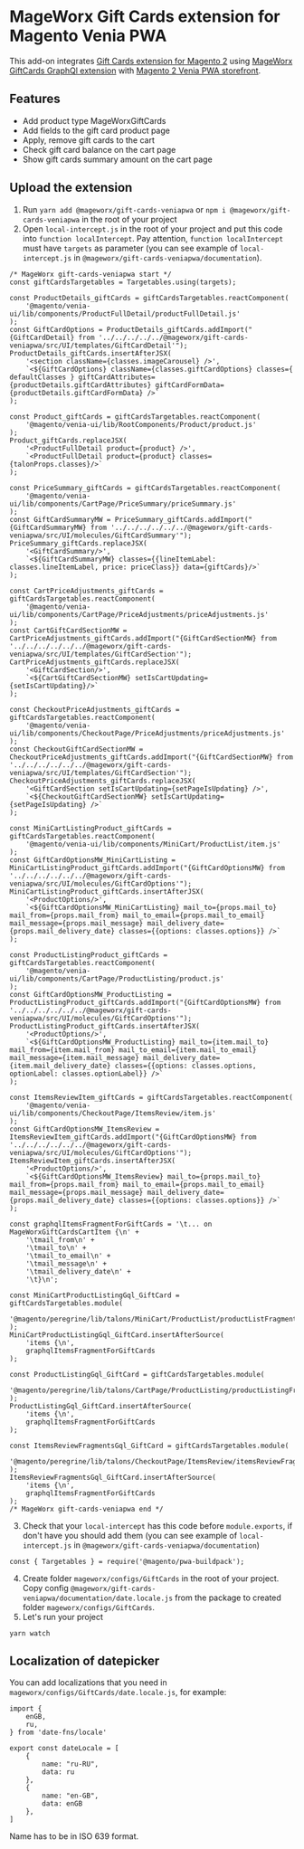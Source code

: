 # MageWorx Gift Cards extension for Magento Venia PWA
This add-on integrates [Gift Cards extension for Magento 2](https://www.mageworx.com/magento-2-gift-cards.html) using [MageWorx GiftCards GraphQl extension](https://repos.mageworx.com/mageworx_extensions_m2/gc/MageWorx_GiftCardsGraphQl)  with [Magento 2 Venia PWA storefront](https://magento.github.io/pwa-studio/venia-pwa-concept/).

## Features
- Add product type MageWorxGiftCards
- Add fields to the gift card product page
- Apply, remove gift cards to the cart
- Check gift card balance on the cart page
- Show gift cards summary amount on the cart page

## Upload the extension
1. Run `yarn add @mageworx/gift-cards-veniapwa` or `npm i @mageworx/gift-cards-veniapwa` in the root of your project
2. Open `local-intercept.js` in the root of your project and put this code into `function localIntercept`. Pay attention, `function localIntercept` must have `targets` as parameter (you can see example of `local-intercept.js` in `@mageworx/gift-cards-veniapwa/documentation`).
```
/* MageWorx gift-cards-veniapwa start */
const giftCardsTargetables = Targetables.using(targets);

const ProductDetails_giftCards = giftCardsTargetables.reactComponent(
    '@magento/venia-ui/lib/components/ProductFullDetail/productFullDetail.js'
);
const GiftCardOptions = ProductDetails_giftCards.addImport("{GiftCardDetail} from '../../../../../@mageworx/gift-cards-veniapwa/src/UI/templates/GiftCardDetail'");
ProductDetails_giftCards.insertAfterJSX(
    '<section className={classes.imageCarousel} />',
    `<${GiftCardOptions} className={classes.giftCardOptions} classes={ defaultClasses } giftCardAttributes={productDetails.giftCardAttributes} giftCardFormData={productDetails.giftCardFormData} />`
);

const Product_giftCards = giftCardsTargetables.reactComponent(
    '@magento/venia-ui/lib/RootComponents/Product/product.js'
);
Product_giftCards.replaceJSX(
    '<ProductFullDetail product={product} />',
    `<ProductFullDetail product={product} classes={talonProps.classes}/>`
);

const PriceSummary_giftCards = giftCardsTargetables.reactComponent(
    '@magento/venia-ui/lib/components/CartPage/PriceSummary/priceSummary.js'
);
const GiftCardSummaryMW = PriceSummary_giftCards.addImport("{GiftCardSummaryMW} from '../../../../../../@mageworx/gift-cards-veniapwa/src/UI/molecules/GiftCardSummary'");
PriceSummary_giftCards.replaceJSX(
    '<GiftCardSummary/>',
    `<${GiftCardSummaryMW} classes={{lineItemLabel: classes.lineItemLabel, price: priceClass}} data={giftCards}/>`
);

const CartPriceAdjustments_giftCards = giftCardsTargetables.reactComponent(
    '@magento/venia-ui/lib/components/CartPage/PriceAdjustments/priceAdjustments.js'
);
const CartGiftCardSectionMW = CartPriceAdjustments_giftCards.addImport("{GiftCardSectionMW} from '../../../../../../@mageworx/gift-cards-veniapwa/src/UI/templates/GiftCardSection'");
CartPriceAdjustments_giftCards.replaceJSX(
    '<GiftCardSection/>',
    `<${CartGiftCardSectionMW} setIsCartUpdating={setIsCartUpdating}/>`
);

const CheckoutPriceAdjustments_giftCards = giftCardsTargetables.reactComponent(
    '@magento/venia-ui/lib/components/CheckoutPage/PriceAdjustments/priceAdjustments.js'
);
const CheckoutGiftCardSectionMW = CheckoutPriceAdjustments_giftCards.addImport("{GiftCardSectionMW} from '../../../../../../@mageworx/gift-cards-veniapwa/src/UI/templates/GiftCardSection'");
CheckoutPriceAdjustments_giftCards.replaceJSX(
    '<GiftCardSection setIsCartUpdating={setPageIsUpdating} />',
    `<${CheckoutGiftCardSectionMW} setIsCartUpdating={setPageIsUpdating} />`
);

const MiniCartListingProduct_giftCards = giftCardsTargetables.reactComponent(
    '@magento/venia-ui/lib/components/MiniCart/ProductList/item.js'
);
const GiftCardOptionsMW_MiniCartListing = MiniCartListingProduct_giftCards.addImport("{GiftCardOptionsMW} from '../../../../../../@mageworx/gift-cards-veniapwa/src/UI/molecules/GiftCardOptions'");
MiniCartListingProduct_giftCards.insertAfterJSX(
    '<ProductOptions/>',
    `<${GiftCardOptionsMW_MiniCartListing} mail_to={props.mail_to} mail_from={props.mail_from} mail_to_email={props.mail_to_email} mail_message={props.mail_message} mail_delivery_date={props.mail_delivery_date} classes={{options: classes.options}} />`
);

const ProductListingProduct_giftCards = giftCardsTargetables.reactComponent(
    '@magento/venia-ui/lib/components/CartPage/ProductListing/product.js'
);
const GiftCardOptionsMW_ProductListing = ProductListingProduct_giftCards.addImport("{GiftCardOptionsMW} from '../../../../../../@mageworx/gift-cards-veniapwa/src/UI/molecules/GiftCardOptions'");
ProductListingProduct_giftCards.insertAfterJSX(
    '<ProductOptions/>',
    `<${GiftCardOptionsMW_ProductListing} mail_to={item.mail_to} mail_from={item.mail_from} mail_to_email={item.mail_to_email} mail_message={item.mail_message} mail_delivery_date={item.mail_delivery_date} classes={{options: classes.options, optionLabel: classes.optionLabel}} />`
);

const ItemsReviewItem_giftCards = giftCardsTargetables.reactComponent(
    '@magento/venia-ui/lib/components/CheckoutPage/ItemsReview/item.js'
);
const GiftCardOptionsMW_ItemsReview = ItemsReviewItem_giftCards.addImport("{GiftCardOptionsMW} from '../../../../../../@mageworx/gift-cards-veniapwa/src/UI/molecules/GiftCardOptions'");
ItemsReviewItem_giftCards.insertAfterJSX(
    '<ProductOptions/>',
    `<${GiftCardOptionsMW_ItemsReview} mail_to={props.mail_to} mail_from={props.mail_from} mail_to_email={props.mail_to_email} mail_message={props.mail_message} mail_delivery_date={props.mail_delivery_date} classes={{options: classes.options}} />`
);

const graphqlItemsFragmentForGiftCards = '\t... on MageWorxGiftCardsCartItem {\n' +
    '\tmail_from\n' +
    '\tmail_to\n' +
    '\tmail_to_email\n' +
    '\tmail_message\n' +
    '\tmail_delivery_date\n' +
    '\t}\n';

const MiniCartProductListingGql_GiftCard = giftCardsTargetables.module(
    '@magento/peregrine/lib/talons/MiniCart/ProductList/productListFragments.gql.js'
);
MiniCartProductListingGql_GiftCard.insertAfterSource(
    'items {\n',
    graphqlItemsFragmentForGiftCards
);

const ProductListingGql_GiftCard = giftCardsTargetables.module(
    '@magento/peregrine/lib/talons/CartPage/ProductListing/productListingFragments.gql.js'
);
ProductListingGql_GiftCard.insertAfterSource(
    'items {\n',
    graphqlItemsFragmentForGiftCards
);

const ItemsReviewFragmentsGql_GiftCard = giftCardsTargetables.module(
    '@magento/peregrine/lib/talons/CheckoutPage/ItemsReview/itemsReviewFragments.gql.js'
);
ItemsReviewFragmentsGql_GiftCard.insertAfterSource(
    'items {\n',
    graphqlItemsFragmentForGiftCards
);
/* MageWorx gift-cards-veniapwa end */
```
3. Check that your `local-intercept` has this code before `module.exports`, if don't have you should add them (you can see example of `local-intercept.js` in `@mageworx/gift-cards-veniapwa/documentation`)
```
const { Targetables } = require('@magento/pwa-buildpack');
```
4. Create folder `mageworx/configs/GiftCards` in the root of your project. Copy config `@mageworx/gift-cards-veniapwa/documentation/date.locale.js` from the package to created folder `mageworx/configs/GiftCards`.
5. Let's run your project
```
yarn watch
```

## Localization of datepicker
You can add localizations that you need in `mageworx/configs/GiftCards/date.locale.js`, for example:
```
import { 
    enGB, 
    ru,
} from 'date-fns/locale'

export const dateLocale = [
    {
        name: "ru-RU",
        data: ru
    },
    {
        name: "en-GB",
        data: enGB
    },
]
```
Name has to be in ISO 639 format.

